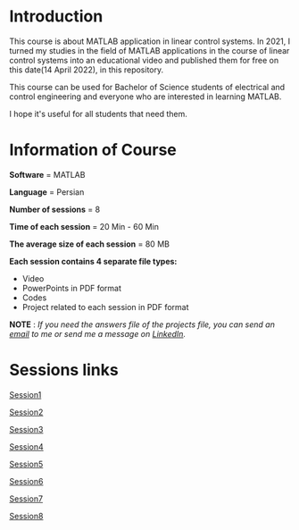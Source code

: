 # Introduction
This course is about MATLAB application in linear control systems.
In 2021, I turned my studies in the field of MATLAB applications in the course of linear control systems into an educational video and published them for free on this date(14 April 2022), in this repository.

This course can be used for Bachelor of Science students of electrical and control engineering and everyone who are interested in learning MATLAB.

I hope it's useful for all students that need them.

# Information of Course
**Software** = MATLAB

**Language** = Persian

**Number of sessions** = 8

**Time of each session** = 20 Min - 60 Min

**The average size of each session** = 80 MB

**Each session contains 4 separate file types:**
+ Video
+ PowerPoints in PDF format
+ Codes
+ Project related to each session in PDF format

**NOTE** : *If you need the answers file of the projects file, you can send an [email](https://github.com/FtmsdtHosseini) to me or send me a message on [LinkedIn](https://www.linkedin.com/in/fatemesadat-hosseini/).*

# Sessions links
[Session1](https://drive.google.com/drive/folders/1Pia_jeDKNjSQ6z1Q6mwYUO-jI-GSlFBA?usp=sharing)

[Session2](https://drive.google.com/drive/folders/1FHRp3dS38zZgm-OVR4SKMX8YFbnHLM3a?usp=sharing)

[Session3](https://drive.google.com/drive/folders/1scRpKcn4Pj80lxA2yGhdwBsEeoLtgAUm?usp=sharing)

[Session4](https://drive.google.com/drive/folders/1H2eGtn0cPF13c6urQsWdDTR8cg5zXpZl?usp=sharing)

[Session5](https://drive.google.com/drive/folders/1WT-ax5iaqte5HwJMicJUWcyY_KNap0Sa?usp=sharing)

[Session6](https://drive.google.com/drive/folders/1l04p-6A7PBA4xTFPShLyfsS2kQgaVuyl?usp=sharing)

[Session7](https://drive.google.com/drive/folders/1nhvRT_XsUJ9gjmE0Bs05TYiwAF-dEFwe?usp=sharing)

[Session8](https://drive.google.com/drive/folders/1XCJk18dinQlU1J3VIxskVPHk5chwAtgM?usp=sharing)
